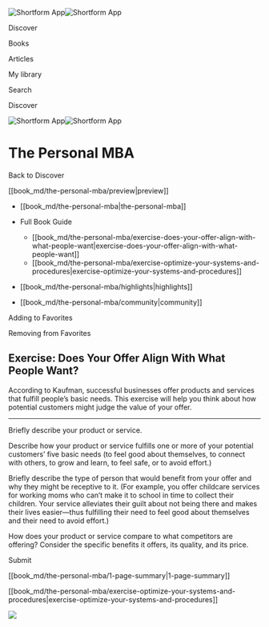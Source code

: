 ![Shortform App](/img/logo.36a2399e.svg)![Shortform App](/img/logo-dark.70c1b072.svg)

Discover

Books

Articles

My library

Search

Discover

![Shortform App](/img/logo.36a2399e.svg)![Shortform App](/img/logo-dark.70c1b072.svg)

# The Personal MBA

Back to Discover

[[book_md/the-personal-mba/preview|preview]]

  * [[book_md/the-personal-mba|the-personal-mba]]
  * Full Book Guide

    * [[book_md/the-personal-mba/exercise-does-your-offer-align-with-what-people-want|exercise-does-your-offer-align-with-what-people-want]]
    * [[book_md/the-personal-mba/exercise-optimize-your-systems-and-procedures|exercise-optimize-your-systems-and-procedures]]
  * [[book_md/the-personal-mba/highlights|highlights]]
  * [[book_md/the-personal-mba/community|community]]



Adding to Favorites 

Removing from Favorites 

## Exercise: Does Your Offer Align With What People Want?

According to Kaufman, successful businesses offer products and services that fulfill people’s basic needs. This exercise will help you think about how potential customers might judge the value of your offer.

* * *

Briefly describe your product or service.

Describe how your product or service fulfills one or more of your potential customers’ five basic needs (to feel good about themselves, to connect with others, to grow and learn, to feel safe, or to avoid effort.)

Briefly describe the type of person that would benefit from your offer and why they might be receptive to it. (For example, you offer childcare services for working moms who can’t make it to school in time to collect their children. Your service alleviates their guilt about not being there and makes their lives easier—thus fulfilling their need to feel good about themselves and their need to avoid effort.)

How does your product or service compare to what competitors are offering? Consider the specific benefits it offers, its quality, and its price.

Submit 

[[book_md/the-personal-mba/1-page-summary|1-page-summary]]

[[book_md/the-personal-mba/exercise-optimize-your-systems-and-procedures|exercise-optimize-your-systems-and-procedures]]

![](https://bat.bing.com/action/0?ti=56018282&Ver=2&mid=8f6a6c21-0b6c-44bf-9428-f4fb9bb5e2ca&sid=1711133063fa11eebdec89a8b8ae3bbc&vid=171147a063fa11eea7440fcfeb230d96&vids=0&msclkid=N&pi=0&lg=en-US&sw=800&sh=600&sc=24&nwd=1&tl=Shortform%20%7C%20The%20Personal%20MBA&p=https%3A%2F%2Fwww.shortform.com%2Fapp%2Fbook%2Fthe-personal-mba%2Fexercise-does-your-offer-align-with-what-people-want&r=&lt=384&evt=pageLoad&sv=1&rn=905605)
